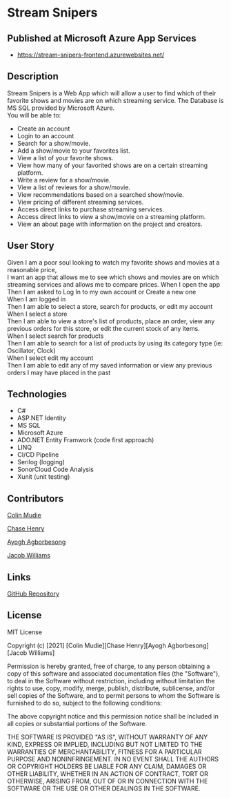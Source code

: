 # Stream Snipers

## Published at Microsoft Azure App Services
- https://stream-snipers-frontend.azurewebsites.net/

## Description
Stream Snipers is a Web App which will allow a user to find which of their favorite shows and movies are on which streaming service.
The Database is MS SQL provided by Microsoft Azure.   
You will be able to: 

- Create an account
- Login to an account
- Search for a show/movie.
- Add a show/movie to your favorites list.
- View a list of your favorite shows.
- View how many of your favorited shows are on a certain streaming platform.
- Write a review for a show/movie.
- View a list of reviews for a show/movie.
- View recommendations based on a searched show/movie.
- View pricing of different streaming services.
- Access direct links to purchase streaming services.
- Access direct links to view a show/movie on a streaming platform.
- View an about page with information on the project and creators.


## User Story
Given I am a poor soul looking to watch my favorite shows and movies at a reasonable price,   
I want an app that allows me to see which shows and movies are on which streaming services and allows me to compare prices. 
When I open the app  
Then I am asked to Log In to my own account or Create a new one   
When I am logged in  
Then I am able to select a store, search for products, or edit my account   
When I select a store  
Then I am able to view a store's list of products, place an order, view any previous orders for this store, or edit the current stock of any items.  
When I select search for products  
Then I am able to search for a list of products by using its category type (ie: Oscillator, Clock)  
When I select edit my account   
Then I am able to edit any of my saved information or view any previous orders I may have placed in the past

## Technologies
* C#
* ASP.NET Identity
* MS SQL 
* Microsoft Azure
* ADO.NET Entity Framwork (code first approach)
* LINQ
* CI/CD Pipeline
* Serilog (logging)
* SonorCloud Code Analysis
* Xunit (unit testing)


## Contributors

[Colin Mudie](https://github.com/ColinMudie)

[Chase Henry](https://github.com/chasehenry862)

[Ayogh Agborbesong](https://github.com/Asaku1)

[Jacob Williams](https://github.com/JakeWill5)

## Links
[GitHub Repository](https://github.com/211004-Reston-NET/StreamSnipers)

## License

MIT License

Copyright (c) [2021] [Colin Mudie][Chase Henry][Ayogh Agborbesong][Jacob Williams]

Permission is hereby granted, free of charge, to any person obtaining a copy
of this software and associated documentation files (the "Software"), to deal
in the Software without restriction, including without limitation the rights
to use, copy, modify, merge, publish, distribute, sublicense, and/or sell
copies of the Software, and to permit persons to whom the Software is
furnished to do so, subject to the following conditions:

The above copyright notice and this permission notice shall be included in all
copies or substantial portions of the Software.

THE SOFTWARE IS PROVIDED "AS IS", WITHOUT WARRANTY OF ANY KIND, EXPRESS OR
IMPLIED, INCLUDING BUT NOT LIMITED TO THE WARRANTIES OF MERCHANTABILITY,
FITNESS FOR A PARTICULAR PURPOSE AND NONINFRINGEMENT. IN NO EVENT SHALL THE
AUTHORS OR COPYRIGHT HOLDERS BE LIABLE FOR ANY CLAIM, DAMAGES OR OTHER
LIABILITY, WHETHER IN AN ACTION OF CONTRACT, TORT OR OTHERWISE, ARISING FROM,
OUT OF OR IN CONNECTION WITH THE SOFTWARE OR THE USE OR OTHER DEALINGS IN THE
SOFTWARE.
